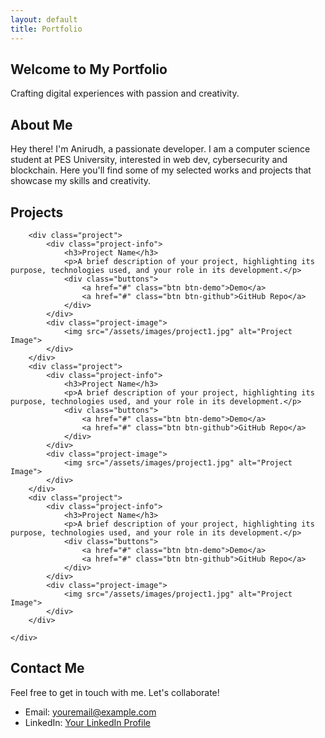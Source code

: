 ```yaml
---
layout: default
title: Portfolio
---
```


<!-- Hero Section -->
<section class="hero">
    <div class="container">
        <h1>Welcome to My Portfolio</h1>
        <p class="lead">Crafting digital experiences with passion and creativity.</p>
    </div>
</section>

<!-- About Me Section -->
<section class="about">
    <div class="container">
        <h2>About Me</h2>
        <p>Hey there! I'm <span class="highlight">Anirudh</span>, a passionate <span class="highlight">developer</span>. I am a computer science student at PES University, interested in web dev, cybersecurity and blockchain. Here you'll find some of my selected works and projects that showcase my skills and creativity.</p>
    </div>
</section>

<!-- Projects Section -->
<section class="projects">
    <div class="container">
        <h2>Projects</h2>

        <div class="project">
            <div class="project-info">
                <h3>Project Name</h3>
                <p>A brief description of your project, highlighting its purpose, technologies used, and your role in its development.</p>
                <div class="buttons">
                    <a href="#" class="btn btn-demo">Demo</a>
                    <a href="#" class="btn btn-github">GitHub Repo</a>
                </div>
            </div>
            <div class="project-image">
                <img src="/assets/images/project1.jpg" alt="Project Image">
            </div>
        </div>
        <div class="project">
            <div class="project-info">
                <h3>Project Name</h3>
                <p>A brief description of your project, highlighting its purpose, technologies used, and your role in its development.</p>
                <div class="buttons">
                    <a href="#" class="btn btn-demo">Demo</a>
                    <a href="#" class="btn btn-github">GitHub Repo</a>
                </div>
            </div>
            <div class="project-image">
                <img src="/assets/images/project1.jpg" alt="Project Image">
            </div>
        </div>
        <div class="project">
            <div class="project-info">
                <h3>Project Name</h3>
                <p>A brief description of your project, highlighting its purpose, technologies used, and your role in its development.</p>
                <div class="buttons">
                    <a href="#" class="btn btn-demo">Demo</a>
                    <a href="#" class="btn btn-github">GitHub Repo</a>
                </div>
            </div>
            <div class="project-image">
                <img src="/assets/images/project1.jpg" alt="Project Image">
            </div>
        </div>

    </div>
</section>



<!-- Contact Section -->
<section class="contact">
    <div class="container">
        <h2>Contact Me</h2>
        <p>Feel free to get in touch with me. Let's collaborate!</p>
        <ul class="contact-links">
            <li>Email: <a href="mailto:anirudhpkofficial@gmail.com">youremail@example.com</a></li>
            <li>LinkedIn: <a href="https://www.linkedin.com/in/anirudh-parsi-kamalakar">Your LinkedIn Profile</a></li>
        </ul>
    </div>
</section>
